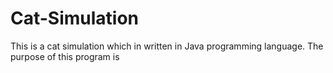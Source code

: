# Cat-Simulation
 
This is a cat simulation which in written in Java programming language. The purpose of this program is 
